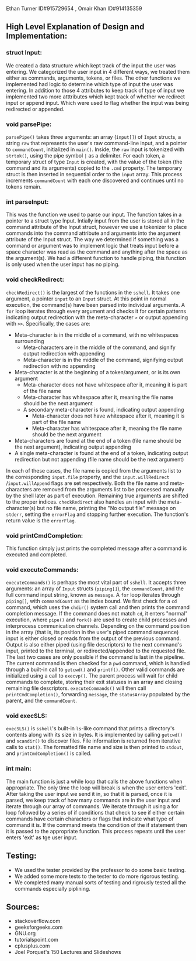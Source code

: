 Ethan Turner ID#915729654	 , Omair Khan	 ID#914135359

## High Level Explanation of Design and Implementation:

### struct Input: 
We created a data structure which kept track of the input the user was entering. We categorized the user input in 4 different ways, we treated them either as commands, arguments, tokens, or files. The other functions we implemented had logic to determine which type of input the user was entering. In addition to those 4 attributes to keep track of type of input we implemented two more atttributes which kept track of whether we redirect input or append input. Which were used to flag whether the input was being redirected or appended.

### void parsePipe: 
`parsePipe()` takes three arguments: an array (`input[]`) of `Input` structs, a
string `raw` that represents the user's raw command-line input, and a pointer to
`commandCount`, initialized in `main()`. Inside, the `raw` input is tokenized
with `strtok()`, using the pipe symbol `|` as a delimiter. For each token, a
temporary struct of type `Input` is created, with the value of the token (the
command and its arguments) copied to the `.cmd` property. The temporary struct
is then inserted in sequential order to the `input` array. This process
increments `commandCount` with each one discovered and continues until no tokens
remain.

### int parseInput: 
This was the function we used to parse our input. The function takes in a pointer to a struct type Input. Intially input from the user is stored all in the command attribute of the Input struct, however we use a tokenizer to place commands into the command attribute and arguments into the argument attribute of the Input struct. The way we determined if something was a command or argument was to implement logic that treats input before a space character was read as the command and anything after the space as the argument(s). We had a different function to handle piping, this function is only used when the user input has no piping.

### void checkRedirect:
`checkRedirect()` is the largest of the functions in the `sshell`. It takes one
argument, a pointer `input` to an `Input` struct. At this point in normal
execution, the command(s) have been parsed into individual arguments. A `for`
loop iterates through every argument and checks it for certain patterns
indicating output redirection with the meta-character `>` or output appending
with `>>`. Specifically, the cases are:

 - Meta-character is in the middle of a command, with no whitespaces
  surrounding
	 - Meta-characters are in the middle of the command, and signify output
     redirection with appending
	 - Meta-character is in the middle of the command, signifying output
     redirection with no appending
 - Meta-character is at the beginning of a token/argument, or is its own
 argument
	 - Meta-character does not have whitespace after it, meaning it is part of the
      file name
	 - Meta-character has whitespace after it, meaning the file name should be the
      next argument
	 - A secondary meta-character is found, indicating output appending
		 -  Meta-character does not have whitespace after it, meaning it is part of
         the file name
		 - Meta-character has whitespace after it, meaning the file name should be
         the next argument
 - Meta-characters are found at the end of a token (file name should be the
     next argument), indicating output appending
 - A single meta-character is found at the end of a token, indicating output
 redirection but not appending (file name should be the next argument)

In each of these cases, the file name is copied from the arguments list to the
corresponding `input.file` property, and the `input.willRedirect`
/`input.willAppend` flags are set respectively. Both the file name and
meta-characters are removed from the arguments list to be processed manually by
the shell later as part of execution. Remaining true arguments are shifted to
the proper indices. `checkRedirect` also handles an input with the
meta-character(s) but no file name, printing the "No output file" message on
`stderr`, setting the `errorFlag` and stopping further execution. The function's
return value is the `errorFlag`.

### void printCmdCompletion: 
This function simply just prints the completed message after a command is executed and completed.

### void executeCommands:
`executeCommands()` is perhaps the most vital part of `sshell`. It accepts three
arguments: an array of `Input` structs (`piping[]`), the `commandCount`, and the
full command input string, known as `message`. A `for` loop iterates through
`piping[]`, with `commandCount` as the index bound. We first check for a `cd`
command, which uses the `chdir()` system call and then prints the command
completion message. If the command does not match `cd`, it enters "normal"
execution, where `pipe()` and `fork()` are used to create child processes and
interprocess communication channels. Depending on the command position in the
array (that is, its position in the user's piped command sequence) input is
either closed or reads from the output of the previous command. Output is also
either piped (using file descriptors) to the next command's input, printed to
the terminal, or redirected/appended to the requested file. The last two cases
are only possible if the command is last in the pipeline. The current command is
then checked for a `pwd` command, which is handled through a built-in call to
`getcwd()` and `printf()`. Other valid commands are initialized using a call to
`execvp()`. The parent process will wait for child commands to complete, storing
their exit statuses in an array and closing remaining file descriptors.
`executeCommands()` will then call `printCmdCompletion()`, forwarding `message`,
the `statusArray` populated by the parent, and the `commandCount`.

### void execSLS:
`execSLS()` is `sshell`'s built-in `ls`-like command that prints a directory's
contents along with its size in bytes. It is implemented by calling `getcwd()`
and `scandir()` to discover files. File information is returned from iterative
calls to `stat()`. The formatted file name and size is then printed to `stdout`,
and `printCmdCompletion()` is called.

### int main: 
The main function is just a while loop that calls the above functions when appropriate. The only time the loop will break is when the user enters 'exit'. After taking the user input we send it in, so that it is parsed, once it is parsed, we keep track of how many commands are in the user input and iterate through our array of commands. We iterate through it using a for loop followed by a series of if conditions that check to see if either certain commands have certain characters or flags that indicate what type of command it is. If the command meets the condition of the if statement then it is passed to the appropriate function. This process repeats until the user enters 'exit' as tge user input.

## Testing:

- We used the tester provided by the professor to do some basic testing.
- We added some more tests to the tester to do more rigorous testing.
- We completed many manual sorts of testing and rigrously tested all the commands especially piplining. 

## Sources:
- stackoverflow.com
- geeksforgeeks.com
- GNU.org
- tutorialspoint.com
- cplusplus.com
- Joel Porquet's 150 Lectures and Slideshows